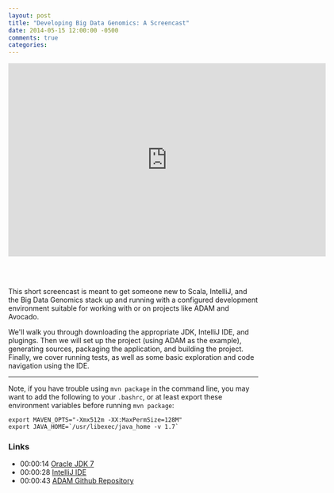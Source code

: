 ```yaml
---
layout: post
title: "Developing Big Data Genomics: A Screencast"
date: 2014-05-15 12:00:00 -0500
comments: true
categories:
---
```


<iframe id="ytplayer" type="text/html" width="640" height="390" src="http://www.youtube.com/embed/BCoIXqUfFkU?autoplay=0&origin=http://bdgenomics.org" frameborder="0"></iframe>

<br/><br/>

This short screencast is meant to get someone new to Scala, IntelliJ, and the Big Data Genomics stack up and running with a configured development environment suitable for working with or on projects like ADAM and Avocado.

We'll walk you through downloading the appropriate JDK, IntelliJ IDE, and plugings. Then we will set up the project (using ADAM as the example), generating sources, packaging the application, and building the project. Finally, we cover running tests, as well as some basic exploration and code navigation using the IDE.

---

Note, if you have trouble using `mvn package` in the command line, you may want to add the following to your `.bashrc`, or at least export these environment variables before running `mvn package`:

    export MAVEN_OPTS="-Xmx512m -XX:MaxPermSize=128M"
    export JAVA_HOME=`/usr/libexec/java_home -v 1.7`

### Links

* 00:00:14  [Oracle JDK 7](http://www.oracle.com/technetwork/java/javase/downloads/jdk7-downloads-1880260.html)
* 00:00:28  [IntelliJ IDE](http://www.jetbrains.com/idea/download/)
* 00:00:43  [ADAM Github Repository](https://github.com/bigdatagenomics/adam)
